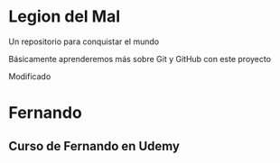 # Legion del Mal
Un repositorio para conquistar el mundo

Básicamente aprenderemos más sobre Git y GitHub con este proyecto

Modificado
# Fernando


## Curso de Fernando en Udemy
